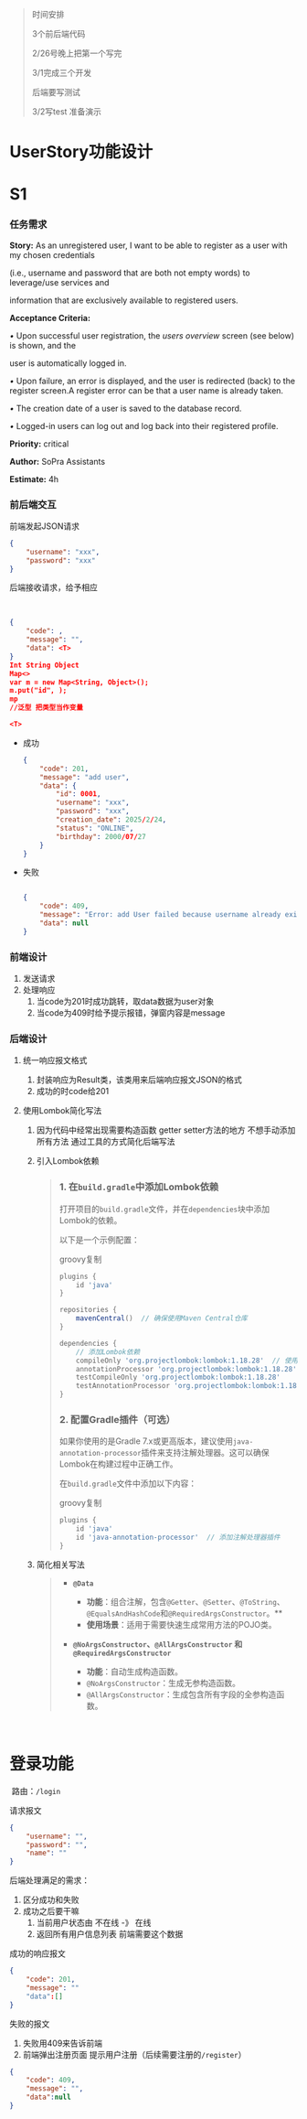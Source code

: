 > 时间安排
>
> 3个前后端代码
>
> 2/26号晚上把第一个写完
>
> 3/1完成三个开发
>
> 后端要写测试
>
> 3/2写test 准备演示

# UserStory功能设计

# S1

### 任务需求

**Story:** As an unregistered user, I want to be able to register as a user with my chosen credentials

(i.e., username and password that are both not empty words) to leverage/use services and

information that are exclusively available to registered users.

**Acceptance Criteria:**

*•* Upon successful user registration, the *users overview* screen (see below) is shown, and the

user is automatically logged in.

*•* Upon failure, an error is displayed, and the user is redirected (back) to the register screen.A register error can be that a user name is already taken.

*•* The creation date of a user is saved to the database record.

*•* Logged-in users can log out and log back into their registered profile.

**Priority:** critical

**Author:** SoPra Assistants

**Estimate:** 4h



### 前后端交互

前端发起JSON请求

```json
{
    "username": "xxx",
    "password": "xxx"
}
```

后端接收请求，给予相应

​	

```json
{
    "code": ,
    "message": "",
    "data": <T>
}
Int String Object
Map<>
var m = new Map<String, Object>();
m.put("id", );
mp
//泛型 把类型当作变量

<T>
```



- 成功

  ```json
  {
      "code": 201,
      "message": "add user",
      "data": {
          "id": 0001,
          "username": "xxx",
          "password": "xxx",
          "creation_date": 2025/2/24,
          "status": "ONLINE",
          "birthday": 2000/07/27
      }
  }
  ```

- 失败

  ```json
  
  {
      "code": 409,
      "message": "Error: add User failed because username already exists",
      "data": null
  }
  ```
  
  

### 前端设计

1. 发送请求
2. 处理响应
   1. 当code为201时成功跳转，取data数据为user对象
   2. 当code为409时给予提示报错，弹窗内容是message

### 后端设计

1. 统一响应报文格式

   1. 封装响应为Result类，该类用来后端响应报文JSON的格式
   2. 成功的时code给201

2. 使用Lombok简化写法

   1. 因为代码中经常出现需要构造函数 getter setter方法的地方 不想手动添加所有方法 通过工具的方式简化后端写法

   2. 引入Lombok依赖

      > ### **1. 在`build.gradle`中添加Lombok依赖**
      >
      > 打开项目的`build.gradle`文件，并在`dependencies`块中添加Lombok的依赖。
      >
      > 以下是一个示例配置：
      >
      > groovy复制
      >
      > ```groovy
      > plugins {
      >     id 'java'
      > }
      > 
      > repositories {
      >     mavenCentral()  // 确保使用Maven Central仓库
      > }
      > 
      > dependencies {
      >     // 添加Lombok依赖
      >     compileOnly 'org.projectlombok:lombok:1.18.28'  // 使用最新版本
      >     annotationProcessor 'org.projectlombok:lombok:1.18.28'
      >     testCompileOnly 'org.projectlombok:lombok:1.18.28'
      >     testAnnotationProcessor 'org.projectlombok:lombok:1.18.28'
      > }
      > ```
      >
      > ### **2. 配置Gradle插件（可选）**
      >
      > 如果你使用的是Gradle 7.x或更高版本，建议使用`java-annotation-processor`插件来支持注解处理器。这可以确保Lombok在构建过程中正确工作。
      >
      > 在`build.gradle`文件中添加以下内容：
      >
      > groovy复制
      >
      > ```groovy
      > plugins {
      >     id 'java'
      >     id 'java-annotation-processor'  // 添加注解处理器插件
      > }
      > ```
      >

   3. 简化相关写法

      > - **`@Data`**
      >   - **功能**：组合注解，包含`@Getter`、`@Setter`、`@ToString`、`@EqualsAndHashCode`和`@RequiredArgsConstructor`。**
      >   - **使用场景**：适用于需要快速生成常用方法的POJO类。
      >
      > - **`@NoArgsConstructor`、`@AllArgsConstructor` 和 `@RequiredArgsConstructor`**
      >   - **功能**：自动生成构造函数。
      >   - `@NoArgsConstructor`：生成无参构造函数。
      >   - `@AllArgsConstructor`：生成包含所有字段的全参构造函数。

​		

# 登录功能

​	路由：`/login`

请求报文

```json
{
    "username": "",
    "password": "",
    "name": ""
}
```

后端处理满足的需求：

1. 区分成功和失败
2. 成功之后要干嘛 
   1. 当前用户状态由 不在线 -》 在线
   2. 返回所有用户信息列表 前端需要这个数据

成功的响应报文

```json
{
    "code": 201,
    "message": ""
    "data":[]
}
```

 失败的报文

1. 失败用409来告诉前端
2. 前端弹出注册页面 提示用户注册（后续需要注册的`/register`）

```json
{
    "code": 409,
    "message": "",
    "data":null
}
```











































